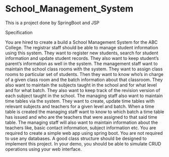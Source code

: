 # School_Management_System
This is a project done by SpringBoot and JSP


Specification

You are hired to create a build a School Management System for the ABC College. The
registrar staff should be able to manage student information using this system. They want to
register new students, search for student information and update student records. They also
want to keep student’s parent’s information as well in the system. The management staff want
to maintain the school class rooms with the system. They want to assign class rooms to
particular set of students. Then they want to know who’s in charge of a given class room and
the batch information about that classroom. They also want to maintain the subjects taught in
the school and for what level and for what batch. They also want to keep track of the revision
version of each subject taught in the school. The managing staff also want to maintain time
tables via the system. They want to create, update time tables with relevant subjects and
teachers for a given level and batch. When a time table is created the managing staff want to
know to which batch a time table has issued and who are the teachers that were assigned to
that said time table. The managing staff will also want to maintain information about the
teachers like, basic contact information, subject information etc.
You are required to create a simple web app using spring boot. You are not required to use any
databases. A good class structure should be designed to implement this project. In your demo,
you should be able to simulate CRUD operations using your web interface.
